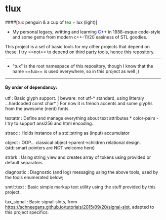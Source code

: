 # tlux
####[<span style="color : brown;">tux</span> penguin & a cup of <span style="color : green;">tea</span> + lux (light)]

* My personal legacy, writting and learning <span style="color : blue;">C++</span> in 1988-esque code-style and some gems from modern c++-11/20 easiness of STL goodies.

This project is a set of basic tools for my other projects that depend on these.
I try ==not== to depend on third party tools, hence this repository.

***
* "tux" is the root namespace of this repository, though I know that the name ==tux== is used everywhere, so in this project as well ;)
***

#### By order of dependancy:
utf
: Basic glyph support. ( beware: not utf-* standard, using litteraly ...hardcoded const char* )
              For now it is french accents and some glyphs from the awesome (nerd) fonts.

textattr
: Define and manage everything about text attributes
    * color-pairs -  I try to support ansi256 and html encoding.

stracc
: Holds instance of a std::string as (input) accumulator

object
: OOP... classical object->parent->children relational design. (std::smart pointers are NOT welcome here)

strbrk
: Using string_view and creates array of tokens using provided or default separators

diagnostic
: Diagnostic (and log) messaging using the above tools, used by the tools enumerated below;

smtl::text
: Basic simple markup text utility using the stuff provided by this project.

tux_signal
: Basic signal-slots, from https://schneegans.github.io/tutorials/2015/09/20/signal-slot,
              adapted to this project specifics.
